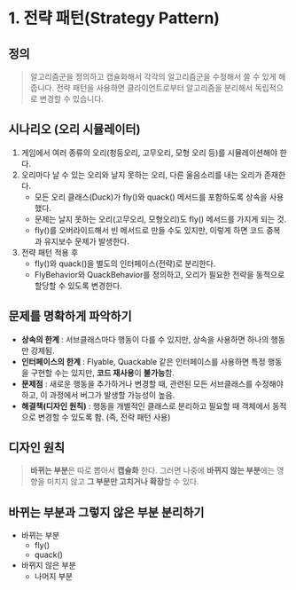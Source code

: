# 1. 전략 패턴(Strategy Pattern)
## 정의
> 알고리즘군을 정의하고 캡슐화해서 각각의 알고리즘군을 수정해서 쓸 수 있게 해 줍니다. 
> 전략 패턴을 사용하면 클라이언트로부터 알고리즘을 분리해서 독립적으로 변경할 수 있습니다.

## 시나리오 (오리 시뮬레이터)
1. 게임에서 여러 종류의 오리(청둥오리, 고무오리, 모형 오리 등)를 시뮬레이션해야 한다.
2. 오리마다 날 수 있는 오리와 날지 못하는 오리, 다른 울음소리를 내는 오리가 존재한다.
   * 모든 오리 클래스(Duck)가 fly()와 quack() 메서드를 포함하도록 상속을 사용했다.
   * 문제는 날지 못하는 오리(고무오리, 모형오리)도 fly() 메서드를 가지게 되는 것.
   * fly()를 오버라이드해서 빈 메서드로 만들 수도 있지만, 이렇게 하면 코드 중복과 유지보수 문제가 발생한다.
3. 전략 패턴 적용 후
   * fly()와 quack()을 별도의 인터페이스(전략)로 분리한다.
   * FlyBehavior와 QuackBehavior를 정의하고, 오리가 필요한 전략을 동적으로 할당할 수 있도록 변경한다.
   
## 문제를 명확하게 파악하기
* **상속의 한계** : 서브클래스마다 행동이 다를 수 있지만, 상속을 사용하면 하나의 행동만 강제됨.
* **인터페이스의 한계** : Flyable, Quackable 같은 인터페이스를 사용하면 특정 행동을 구현할 수는 있지만, **코드 재사용**이 **불가능**함.
* **문제점** : 새로운 행동을 추가하거나 변경할 때, 관련된 모든 서브클래스를 수정해야 하고, 이 과정에서 버그가 발생할 가능성이 높음.
* **해결책(디자인 원칙)** : 행동을 개별적인 클래스로 분리하고 필요할 때 객체에서 동적으로 변경할 수 있도록 함. (즉, 전략 패턴 사용)

## 디자인 원칙
> **바뀌는 부분**은 따로 뽑아서 **캡슐화** 한다. 
> 그러면 나중에 **바뀌지 않는 부분**에는 영향을 미치지 않고 **그 부분만 고치거나 확장**할 수 있다.

## 바뀌는 부분과 그렇지 않은 부분 분리하기

* 바뀌는 부분
  * fly()
  * quack()
* 바뀌지 않은 부분
  * 나머지 부분
